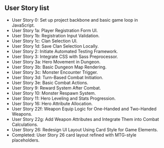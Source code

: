 ## User Story list
- User Story 0: Set up project backbone and basic game loop in JavaScript.
- User Story 1a: Player Registration Form UI.
- User Story 1b: Registration Input Validation.
- User Story 1c: Clan Selection UI.
- User Story 1d: Save Clan Selection Locally.
- User Story 2: Initiate Automated Testing Framework.
- User Story 3: Integrate CSS with Sass Preprocessor.
- User Story 3a: Hero Movement in Dungeon.
- User Story 3b: Basic Dungeon Map Rendering.
- User Story 3c: Monster Encounter Trigger.
- User Story 3d: Turn-Based Combat Initiation.
- User Story 3e: Basic Combat Actions.
- User Story 9: Reward System After Combat.
- User Story 10: Monster Respawn System.
- User Story 11: Hero Leveling and Stats Progression.
- User Story 16: Hero Attribute Allocation.
- User Story 22f: Weapon Equip Logic for One-Handed and Two-Handed Weapons.
- User Story 22g: Add Weapon Attributes and Integrate Them into Combat Calculations.
- User Story 26: Redesign UI Layout Using Card Style for Game Elements.
- Completed: User Story 26 card layout refined with MTG-style placeholders.
